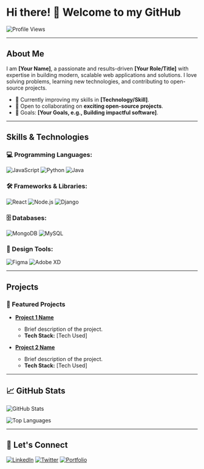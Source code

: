 # Hi there! 👋 Welcome to my GitHub

![Profile Views](https://komarev.com/ghpvc/?username=YOUR_USERNAME&color=blueviolet&style=flat-square)

---

## About Me

I am **[Your Name]**, a passionate and results-driven **[Your Role/Title]** with expertise in building modern, scalable web applications and solutions. I love solving problems, learning new technologies, and contributing to open-source projects.

- 🌱 Currently improving my skills in **[Technology/Skill]**.
- 👯 Open to collaborating on **exciting open-source projects**.
- 🎯 Goals: **[Your Goals, e.g., Building impactful software]**.

---

## Skills & Technologies

### 💻 Programming Languages:
![JavaScript](https://img.shields.io/badge/JavaScript-F7DF1E?style=for-the-badge&logo=javascript&logoColor=black)
![Python](https://img.shields.io/badge/Python-3776AB?style=for-the-badge&logo=python&logoColor=white)
![Java](https://img.shields.io/badge/Java-007396?style=for-the-badge&logo=java&logoColor=white)

### 🛠️ Frameworks & Libraries:
![React](https://img.shields.io/badge/React-61DAFB?style=for-the-badge&logo=react&logoColor=black)
![Node.js](https://img.shields.io/badge/Node.js-339933?style=for-the-badge&logo=node.js&logoColor=white)
![Django](https://img.shields.io/badge/Django-092E20?style=for-the-badge&logo=django&logoColor=white)

### 🗄️ Databases:
![MongoDB](https://img.shields.io/badge/MongoDB-4EA94B?style=for-the-badge&logo=mongodb&logoColor=white)
![MySQL](https://img.shields.io/badge/MySQL-4479A1?style=for-the-badge&logo=mysql&logoColor=white)

### 🎨 Design Tools:
![Figma](https://img.shields.io/badge/Figma-F24E1E?style=for-the-badge&logo=figma&logoColor=white)
![Adobe XD](https://img.shields.io/badge/Adobe_XD-FF61F6?style=for-the-badge&logo=adobe-xd&logoColor=white)

---

## Projects

### 🚀 Featured Projects

- **[Project 1 Name](https://github.com/YOUR_USERNAME/PROJECT_NAME)**
  - Brief description of the project.
  - **Tech Stack:** [Tech Used]

- **[Project 2 Name](https://github.com/YOUR_USERNAME/PROJECT_NAME)**
  - Brief description of the project.
  - **Tech Stack:** [Tech Used]

---

## 📈 GitHub Stats

![GitHub Stats](https://github-readme-stats.vercel.app/api?username=YOUR_USERNAME&show_icons=true&theme=radical)

![Top Languages](https://github-readme-stats.vercel.app/api/top-langs/?username=YOUR_USERNAME&layout=compact&theme=radical)

---

## 🤝 Let's Connect

[![LinkedIn](https://img.shields.io/badge/LinkedIn-0A66C2?style=for-the-badge&logo=linkedin&logoColor=white)](https://www.linkedin.com/in/YOUR_LINKEDIN/)
[![Twitter](https://img.shields.io/badge/Twitter-1DA1F2?style=for-the-badge&logo=twitter&logoColor=white)](https://twitter.com/YOUR_TWITTER)
[![Portfolio](https://img.shields.io/badge/Portfolio-000000?style=for-the-badge&logo=About.me&logoColor=white)](https://YOUR_PORTFOLIO_URL)
